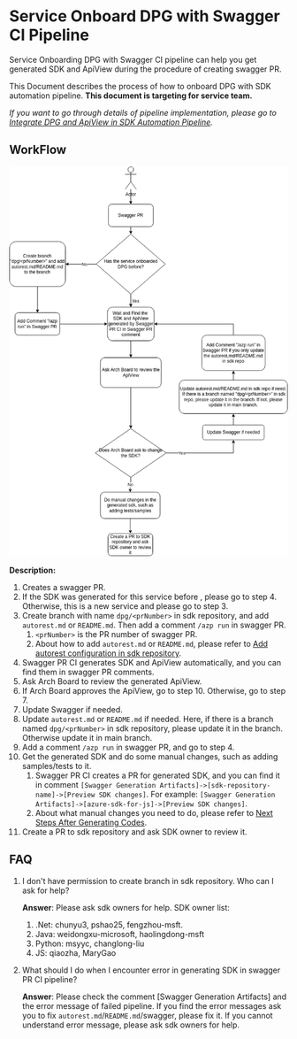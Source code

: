 # Service Onboard DPG with Swagger CI Pipeline

Service Onboarding DPG with Swagger CI pipeline can help you get generated SDK and ApiView during the procedure of creating swagger PR.

This Document describes the process of how to onboard DPG with SDK automation pipeline. __This document is targeting for service team.__ 

*If you want to go through details of pipeline implementation, please go to [Integrate DPG and ApiView in SDK Automation Pipeline](Integrate-dpg-and-apiview-in-sdk-automation-pipeline.md).*

## WorkFlow

![workflow-for-service-team](workflow-service-team.png)

__Description:__
1. Creates a swagger PR.
2. If the SDK was generated for this service before , please go to step 4. Otherwise, this is a new service and please go to step 3.
3. Create branch with name `dpg/<prNumber>` in sdk repository, and add `autorest.md` or `README.md`. Then add a comment `/azp run` in swagger PR.
   1. `<prNumber>` is the PR number of swagger PR.
   2. About how to add `autorest.md` or `README.md`, please refer to [Add autorest configuration in sdk repository](./add-autorest-configuration-in-sdk-repository.md).
4. Swagger PR CI generates SDK and ApiView automatically, and you can find them in swagger PR comments.
5. Ask Arch Board to review the generated ApiView.
6. If Arch Board approves the ApiView, go to step 10. Otherwise, go to step 7.
7. Update Swagger if needed.
8. Update `autorest.md` or `README.md` if needed. Here, if there is a branch named `dpg/<prNumber>` in sdk repository, please update it in the branch. Otherwise update it in main branch.
9. Add a comment `/azp run` in swagger PR, and go to step 4.
10. Get the generated SDK and do some manual changes, such as adding samples/tests to it.
    1. Swagger PR CI creates a PR for generated SDK, and you can find it in comment `[Swagger Generation Artifacts]->[sdk-repository-name]->[Preview SDK changes]`. For example: `[Swagger Generation Artifacts]->[azure-sdk-for-js]->[Preview SDK changes]`.
    2. About what manual changes you need to do, please refer to [Next Steps After Generating Codes](./next-steps-after-generating-codes.md).
11. Create a PR to sdk repository and ask SDK owner to review it.

## FAQ
1. I don't have permission to create branch in sdk repository. Who can I ask for help?
    
    __Answer__: Please ask sdk owners for help. SDK owner list:
   1. .Net: chunyu3, pshao25, fengzhou-msft.
   2. Java: weidongxu-microsoft, haolingdong-msft
   3. Python: msyyc, changlong-liu
   4. JS: qiaozha, MaryGao
   
2. What should I do when I encounter error in generating SDK in swagger PR CI pipeline?
   
    __Answer__: Please check the comment [Swagger Generation Artifacts] and the error message of failed pipeline. If you find the error messages ask you to fix `autorest.md`/`README.md`/swagger, please fix it. If you cannot understand error message, please ask sdk owners for help.